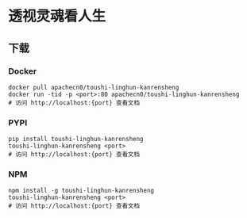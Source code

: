 # 透视灵魂看人生

## 下载

### Docker

```
docker pull apachecn0/toushi-linghun-kanrensheng
docker run -tid -p <port>:80 apachecn0/toushi-linghun-kanrensheng
# 访问 http://localhost:{port} 查看文档
```

### PYPI

```
pip install toushi-linghun-kanrensheng
toushi-linghun-kanrensheng <port>
# 访问 http://localhost:{port} 查看文档
```

### NPM

```
npm install -g toushi-linghun-kanrensheng
toushi-linghun-kanrensheng <port>
# 访问 http://localhost:{port} 查看文档
```